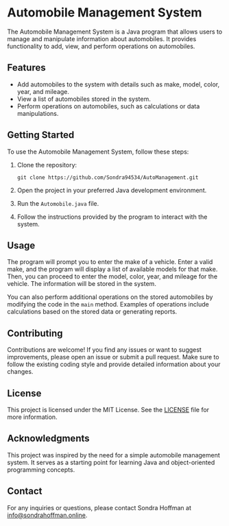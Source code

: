 # Automobile Management System

The Automobile Management System is a Java program that allows users to manage and manipulate information about automobiles. It provides functionality to add, view, and perform operations on automobiles.

## Features

- Add automobiles to the system with details such as make, model, color, year, and mileage.
- View a list of automobiles stored in the system.
- Perform operations on automobiles, such as calculations or data manipulations.

## Getting Started

To use the Automobile Management System, follow these steps:

1. Clone the repository:

   ```shell
   git clone https://github.com/Sondra94534/AutoManagement.git
   ```

2. Open the project in your preferred Java development environment.

3. Run the `Automobile.java` file.

4. Follow the instructions provided by the program to interact with the system.

## Usage

The program will prompt you to enter the make of a vehicle. Enter a valid make, and the program will display a list of available models for that make. Then, you can proceed to enter the model, color, year, and mileage for the vehicle. The information will be stored in the system.

You can also perform additional operations on the stored automobiles by modifying the code in the `main` method. Examples of operations include calculations based on the stored data or generating reports.

## Contributing

Contributions are welcome! If you find any issues or want to suggest improvements, please open an issue or submit a pull request. Make sure to follow the existing coding style and provide detailed information about your changes.

## License

This project is licensed under the MIT License. See the [LICENSE](LICENSE) file for more information.

## Acknowledgments

This project was inspired by the need for a simple automobile management system. It serves as a starting point for learning Java and object-oriented programming concepts.

## Contact

For any inquiries or questions, please contact Sondra Hoffman at info@sondrahoffman.online.
